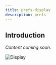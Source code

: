 ```yaml
---
title: prefs-display
description: prefs
---
```


## Introduction
 *Content coming soon.*

![Display](..\img\pref-display.png)
